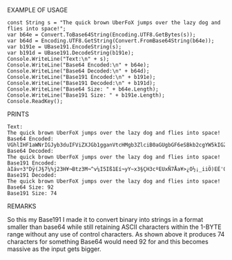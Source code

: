 EXAMPLE OF USAGE

    const String s = "The quick brown UberFoX jumps over the lazy dog and flies into space!";    
    var b64e = Convert.ToBase64String(Encoding.UTF8.GetBytes(s));
    var b64d = Encoding.UTF8.GetString(Convert.FromBase64String(b64e));
    var b191e = UBase191.EncodeString(s);
    var b191d = UBase191.DecodeString(b191e);
    Console.WriteLine("Text:\n" + s);
    Console.WriteLine("Base64 Encoded:\n" + b64e);
    Console.WriteLine("Base64 Decoded:\n" + b64d);
    Console.WriteLine("Base191 Encoded:\n" + b191e);
    Console.WriteLine("Base191 Decoded:\n" + b191d);
    Console.WriteLine("Base64 Size: " + b64e.Length);
    Console.WriteLine("Base191 Size: " + b191e.Length);
    Console.ReadKey();
    
PRINTS

    Text:
    The quick brown UberFoX jumps over the lazy dog and flies into space!
    Base64 Encoded:
    VGhlIHF1aWNrIGJyb3duIFViZXJGb1gganVtcHMgb3ZlciB0aGUgbGF6eSBkb2cgYW5kIGZsaWVzIGludG8gc3BhY2Uh
    Base64 Decoded:
    The quick brown UberFoX jumps over the lazy dog and flies into space!
    Base191 Encoded:
    àIáv÷3°Dÿ(J§7¼%j23H¥¬Btz3M¬^v¼I5Iß1Eí¬yY~x3§ÇH3cºEUxÑ7Åa¥>¿O½¡_iiÖ)EÉ'OYU"
    Base191 Decoded:
    The quick brown UberFoX jumps over the lazy dog and flies into space!
    Base64 Size: 92
    Base191 Size: 74
    
REMARKS

So this my Base191 I made it to convert binary into strings in a format smaller than base64 while still retaining ASCII characters within the 1-BYTE range without any use of control characters. As shown above it produces 74 characters for something Base64 would need 92 for and this becomes massive as the input gets bigger.
